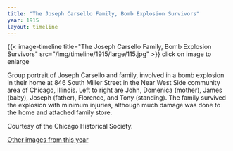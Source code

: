 ```yaml
---
title: "The Joseph Carsello Family, Bomb Explosion Survivors"
year: 1915
layout: timeline
---
```


{{< image-timeline title="The Joseph Carsello Family, Bomb Explosion Survivors" src="/img/timeline/1915/large/115.jpg" >}}
click on image to enlarge

Group portrait of Joseph Carsello and family, involved in a bomb explosion in their home at 846 South Miller Street in the Near West Side community area of Chicago, Illinois. Left to right are John, Domenica (mother), James (baby), Joseph (father), Florence, and Tony (standing). The family survived the explosion with minimum injuries, although much damage was done to the home and attached family store. 

Courtesy of the Chicago Historical Society.  

[Other images from this year](/historical/timeline/1915)